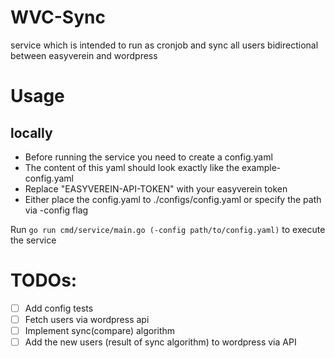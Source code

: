 # WVC-Sync
service which is intended to run as cronjob and sync all users bidirectional between easyverein and wordpress

# Usage
## locally
- Before running the service you need to create a config.yaml  
- The content of this yaml should look exactly like the example-config.yaml  
- Replace "EASYVEREIN-API-TOKEN" with your easyverein token  
- Either place the config.yaml to ./configs/config.yaml or specify the path via -config flag

Run `go run cmd/service/main.go (-config path/to/config.yaml)` to execute the service

# TODOs:
- [ ] Add config tests
- [ ] Fetch users via wordpress api
- [ ] Implement sync(compare) algorithm
- [ ] Add the new users (result of sync algorithm) to wordpress via API
